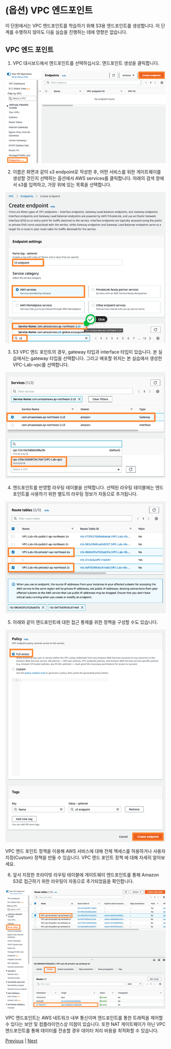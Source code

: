 # (옵션) VPC 엔드포인트

이 단원에서는 VPC 엔드포인트를 학습하기 위해 S3용 엔드포인트를 생성합니다. 이 단계를 수행하지 않아도 다음 실습을 진행하는 데에 영향은 없습니다.

## VPC 엔드 포인트

1. VPC 대시보드에서 엔드포인트를 선택하십시오. 엔드포인트 생성을 클릭합니다.

![](../images/vpc-endpoint-01.png)

2. 이름은 화면과 같이 s3 endpoint로 작성한 후, 어떤 서비스를 위한 게이트웨이를 생성할 것인지 선택하는 옵션에서 AWS services를 클릭합니다. 아래의 검색 창에서 s3를 입력하고, 가장 위에 있는 목록을 선택합니다.

![](../images/vpc-endpoint-02.png)

3. S3 VPC 엔드 포인트의 경우, gateway 타입과 interface 타입이 있습니다. 본 실습에서는 gateway 타입을 선택합니다. 그리고 배포할 위치는 본 실습에서 생성한 VPC-Lab-vpc를 선택합니다.

![](../images/vpc-endpoint-03.png)

4. 엔드포인트를 반영할 라우팅 테이블을 선택합니다. 선택된 라우팅 테이블에는 엔드포인트를 사용하기 위한 별도의 라우팅 정보가 자동으로 추가됩니다.

![](../images/vpc-endpoint-04.png)

5. 아래와 같이 엔드포인트에 대한 접근 통제를 위한 정책을 구성할 수도 있습니다.

![](../images/vpc-endpoint-05.png)

VPC 엔드 포인트 정책을 이용해 AWS 서비스에 대해 ​​전체 액세스를 허용하거나 사용자 지정(Custom) 정책을 만들 수 있습니다. VPC 엔드 포인트 정책 에 대해 자세히 알아보세요.

6. 앞서 지정한 프라이빗 라우팅 테이블에 게이트웨이 엔드포인트를 통해 Amazon S3로 접근하기 위한 라우팅이 자동으로 추가되었음을 확인합니다.

![](../images/vpc-endpoint-06.png)

VPC 엔드포인트는 AWS 네트워크 내부 통신이며 엔드포인트를 통한 트래픽을 제어할 수 있다는 보안 및 컴플라이언스상 이점이 있습니다. 또한 NAT 게이트웨이가 아닌 VPC 엔드포인트를 통해 데이터를 전송할 경우 데이터 처리 비용을 최적화할 수 있습니다.

[Previous](./10-index.md) | [Next](./30-index.md)